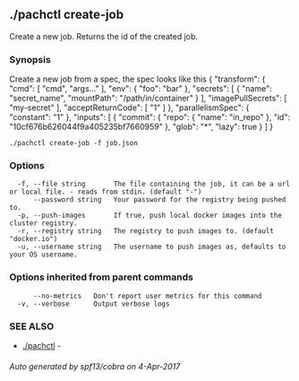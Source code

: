 ## ./pachctl create-job

Create a new job. Returns the id of the created job.

### Synopsis


Create a new job from a spec, the spec looks like this
{
  "transform": {
    "cmd": [
      "cmd",
      "args..."
    ],
    "env": {
      "foo": "bar"
    },
    "secrets": [
      {
        "name": "secret_name",
        "mountPath": "/path/in/container"
      }
    ],
    "imagePullSecrets": [
      "my-secret"
    ],
    "acceptReturnCode": [
      "1"
    ]
  },
  "parallelismSpec": {
    "constant": "1"
  },
  "inputs": [
    {
      "commit": {
        "repo": {
          "name": "in_repo"
        },
        "id": "10cf676b626044f9a405235bf7660959"
      },
      "glob": "*",
      "lazy": true
    }
  ]
}

```
./pachctl create-job -f job.json
```

### Options

```
  -f, --file string       The file containing the job, it can be a url or local file. - reads from stdin. (default "-")
      --password string   Your password for the registry being pushed to.
  -p, --push-images       If true, push local docker images into the cluster registry.
  -r, --registry string   The registry to push images to. (default "docker.io")
  -u, --username string   The username to push images as, defaults to your OS username.
```

### Options inherited from parent commands

```
      --no-metrics   Don't report user metrics for this command
  -v, --verbose      Output verbose logs
```

### SEE ALSO
* [./pachctl](./pachctl.md)	 - 

###### Auto generated by spf13/cobra on 4-Apr-2017

